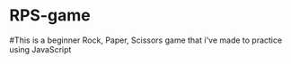 # RPS-game
#This is a beginner Rock, Paper, Scissors game that i've made to practice using JavaScript
